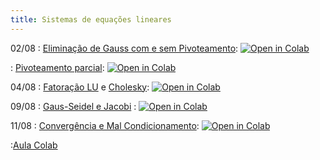```yaml
---
title: Sistemas de equações lineares
---
```


02/08
: [Eliminação de Gauss com e sem Pivoteamento](https://youtu.be/FKPrlNHqwT0): <a href="https://githubtocolab.com/cn-ufpe/cn-ufpe.github.io/blob/master/material/09_eliminacao_gaussiana.ipynb" target="_parent"><img src="https://colab.research.google.com/assets/colab-badge.svg" alt="Open in Colab"/></a>

: [Pivoteamento parcial](https://youtu.be/6-iBXVomqb8): <a href="https://githubtocolab.com/cn-ufpe/cn-ufpe.github.io/blob/master/material/10_pivoteamento.ipynb" target="_parent"><img src="https://colab.research.google.com/assets/colab-badge.svg" alt="Open in Colab"/></a>

    
04/08
: [Fatoração LU](https://youtu.be/MG4Ek9niGTA) e [Cholesky](https://youtu.be/bXoGSTBlT5M): <a href="https://githubtocolab.com/cn-ufpe/cn-ufpe.github.io/blob/master/material/12_fatoracao.ipynb" target="_parent"><img src="https://colab.research.google.com/assets/colab-badge.svg" alt="Open in Colab"/></a>


09/08
: [Gaus-Seidel e Jacobi](https://youtu.be/3rMYV9gI2UA)
  : <a href="https://githubtocolab.com/cn-ufpe/cn-ufpe.github.io/blob/master/material/11_metodos_iterativos.ipynb" target="_parent"><img src="https://colab.research.google.com/assets/colab-badge.svg" alt="Open in Colab"/></a>
 



11/08
: [Convergência e Mal Condicionamento](https://youtu.be/87pkkBm2exw): <a href=" https://colab.research.google.com/drive/1tsG1CHNwB21nV4GuvHhUtmmIP4Av35ZV?usp=sharing" target="_parent"><img src="https://colab.research.google.com/assets/colab-badge.svg" alt="Open in Colab"/></a>

:[Aula Colab]( https://colab.research.google.com/drive/1tsG1CHNwB21nV4GuvHhUtmmIP4Av35ZV?usp=sharing)



